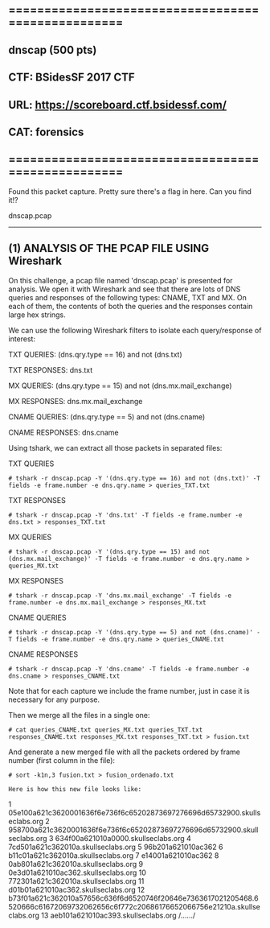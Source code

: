 ## ===================================================
## dnscap (500 pts)
## CTF: BSidesSF 2017 CTF
## URL: https://scoreboard.ctf.bsidessf.com/
## CAT: forensics
## ===================================================

Found this packet capture. Pretty sure there's a flag in here. Can you find it!?

dnscap.pcap

----------
## (1) ANALYSIS OF THE PCAP FILE USING Wireshark

On this challenge, a pcap file named 'dnscap.pcap' is presented for analysis. We open it with Wireshark and see that there are lots of DNS queries and responses of the following types: CNAME, TXT and MX. On each of them, the contents of both the queries and the responses contain large hex strings.

We can use the following Wireshark filters to isolate each query/response of interest:

TXT QUERIES:
(dns.qry.type == 16) and not (dns.txt)

TXT RESPONSES:
dns.txt

MX QUERIES:
(dns.qry.type == 15) and not (dns.mx.mail_exchange)

MX RESPONSES:
dns.mx.mail_exchange

CNAME QUERIES:
(dns.qry.type == 5) and not (dns.cname)

CNAME RESPONSES:
dns.cname

Using tshark, we can extract all those packets in separated files:

TXT QUERIES
```
# tshark -r dnscap.pcap -Y '(dns.qry.type == 16) and not (dns.txt)' -T fields -e frame.number -e dns.qry.name > queries_TXT.txt
```

TXT RESPONSES
```
# tshark -r dnscap.pcap -Y 'dns.txt' -T fields -e frame.number -e dns.txt > responses_TXT.txt
```

MX QUERIES
```
# tshark -r dnscap.pcap -Y '(dns.qry.type == 15) and not (dns.mx.mail_exchange)' -T fields -e frame.number -e dns.qry.name > queries_MX.txt
```

MX RESPONSES
```
# tshark -r dnscap.pcap -Y 'dns.mx.mail_exchange' -T fields -e frame.number -e dns.mx.mail_exchange > responses_MX.txt
```

CNAME QUERIES
```
# tshark -r dnscap.pcap -Y '(dns.qry.type == 5) and not (dns.cname)' -T fields -e frame.number -e dns.qry.name > queries_CNAME.txt
```

CNAME RESPONSES
```
# tshark -r dnscap.pcap -Y 'dns.cname' -T fields -e frame.number -e dns.cname > responses_CNAME.txt
```

Note that for each capture we include the frame number, just in case it is necessary for any purpose.

Then we merge all the files in a single one:
```
# cat queries_CNAME.txt queries_MX.txt queries_TXT.txt responses_CNAME.txt responses_MX.txt responses_TXT.txt > fusion.txt
```

And generate a new merged file with all the packets ordered by frame number (first column in the file):
```
# sort -k1n,3 fusion.txt > fusion_ordenado.txt

Here is how this new file looks like:
```
1       05e100a621c3620001636f6e736f6c65202873697276696d65732900.skullseclabs.org
2       958700a621c3620001636f6e736f6c65202873697276696d65732900.skullseclabs.org
3       634f00a621010a0000.skullseclabs.org
4       7cd501a621c362010a.skullseclabs.org
5       96b201a621010ac362
6       b11c01a621c362010a.skullseclabs.org
7       e14001a621010ac362
8       0ab801a621c362010a.skullseclabs.org
9       0e3d01a621010ac362.skullseclabs.org
10      772301a621c362010a.skullseclabs.org
11      d01b01a621010ac362.skullseclabs.org
12      b73f01a621c362010a57656c636f6d6520746f20646e7363617021205468.6520666c61672069732062656c6f772c20686176652066756e21210a.skullseclabs.org
13      aeb101a621010ac393.skullseclabs.org
/....../
```

